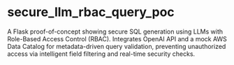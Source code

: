 # secure_llm_rbac_query_poc
A Flask proof-of-concept showing secure SQL generation using LLMs with Role-Based Access Control (RBAC). Integrates OpenAI API and a mock AWS Data Catalog for metadata-driven query validation, preventing unauthorized access via intelligent field filtering and real-time security checks.
